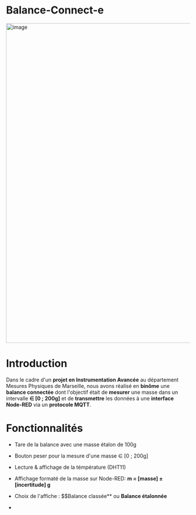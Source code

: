 # Balance-Connect-e

<img width="2868" height="874" alt="image" src="https://github.com/user-attachments/assets/f7682111-006a-4866-8290-25ec8bca5528" />

# Introduction

  Dans le cadre d'un **projet en Instrumentation Avancée** au département Mesures Physiques de Marseille, nous avons réalisé en **binôme** une **balance connectée** dont l'objectif était de **mesurer** une masse dans un intervalle **∈ [0 ; 200g]** et de **transmettre** les données à une **interface Node-RED** via un **protocole MQTT**.

# Fonctionnalités 

- Tare de la balance avec une masse étalon de 100g
  
- Bouton peser pour la mesure d'une masse ∈ [0 ; 200g]
  
- Lecture & affichage de la témpérature (DHT11)
  
- Affichage formaté de la masse sur Node-RED: **m = [masse] ± [incertitude] g**
  
- Choix de l'affiche : $$Balance classée** ou **Balance étalonnée**

- 

